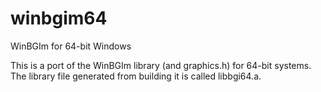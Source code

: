 # winbgim64
WinBGIm for 64-bit Windows

This is a port of the WinBGIm library (and graphics.h) for 64-bit systems. The library file generated from building it is called libbgi64.a.
